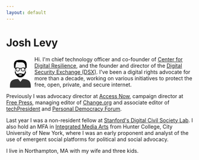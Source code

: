 ```yaml
---
layout: default
---
```


<div class="home">

  <h1 class="page-heading">Josh Levy</h1>

  <img src="/pics/portrait-josh.png" alt-="Levy portrait" height="75" align="left" hspace="10" vspace="10">

<p>Hi. I'm chief technology officer and co-founder of <a href="https://digiresilience.org/">Center for Digital Resilience</a>, and the founder and director of the <a href="https://www.digitalsecurityexchange.org/">Digital Security Exchange (DSX)</a>. I've been a digital rights advocate for more than a decade, working on various initiatives to protect the free, open, private, and secure internet.

<p>Previously I was advocacy director at <a href="http://accessnow.org/">Access Now</a>, campaign director at <a href="http://www.freepress.net">Free Press</a>, managing editor of <a href="http://www.change.org">Change.org</a> and associate editor of <a href="http://www.techpresident.com">techPresident</a> and <a href="http://www.personaldemocracy.com">Personal Democracy Forum</a>.

  <p>Last year I was a non-resident fellow at <a href="https://pacscenter.stanford.edu/digital-civil-society/">Stanford's Digital Civil Society Lab</a>. I also hold an MFA in <a href="http://ima-mfa.hunter.cuny.edu/">Integrated Media Arts</a> from Hunter College, City University of New York, where I was an early proponent and analyst of the use of emergent social platforms for political and social advocacy.

  <p>I live in Northampton, MA with my wife and three kids.


  <!-- <ul class="post-list">
    {% for post in site.posts %}
      <li>
        {% assign date_format = site.minima.date_format | default: "%b %-d, %Y" %}
        <span class="post-meta">{{ post.date | date: date_format }}</span>

        <h2>
          <a class="post-link" href="{{ post.url | relative_url }}">{{ post.title | escape }}</a>
        </h2>
      </li>
    {% endfor %}
  </ul> -->

</div>
